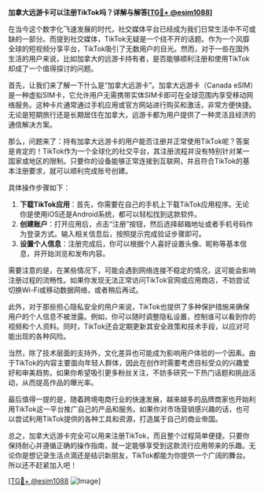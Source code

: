 **加拿大远游卡可以注册TikTok吗？详解与解答[[TG💪+ @esim1088](https://t.me/s/esim1088)]**

在当今这个数字化飞速发展的时代，社交媒体平台已经成为我们日常生活中不可或缺的一部分。而提到社交媒体，TikTok无疑是一个绕不开的话题。作为一个风靡全球的短视频分享平台，TikTok吸引了无数用户的目光。然而，对于一些在国外生活的用户来说，比如加拿大的远游卡持有者，是否能够顺利注册和使用TikTok却成了一个值得探讨的问题。

首先，让我们来了解一下什么是“加拿大远游卡”。加拿大远游卡（Canada eSIM）是一种虚拟SIM卡，它允许用户无需携带实体SIM卡即可在全球范围内享受移动网络服务。这种卡片通常通过手机应用或官方网站进行购买和激活，非常方便快捷。无论是短期旅行还是长期居住在加拿大，远游卡都为用户提供了一种灵活且经济的通信解决方案。

那么，问题来了：持有加拿大远游卡的用户能否注册并正常使用TikTok呢？答案是肯定的！TikTok作为一个全球化的社交平台，其注册流程并没有特别针对某一国家或地区的限制。只要你的设备能够正常连接到互联网，并且符合TikTok的基本注册要求，就可以顺利完成账号创建。

具体操作步骤如下：
1. **下载TikTok应用**：首先，你需要在自己的手机上下载TikTok应用程序。无论你是使用iOS还是Android系统，都可以轻松找到这款软件。
2. **创建账户**：打开应用后，点击“注册”按钮，然后选择邮箱地址或者手机号码作为登录方式。输入相关信息后，按照提示完成验证步骤即可。
3. **设置个人信息**：注册完成后，你可以根据个人喜好设置头像、昵称等基本信息，并开始浏览和发布内容。

需要注意的是，在某些情况下，可能会遇到网络连接不稳定的情况，这可能会影响注册过程的流畅性。如果你发现无法正常访问TikTok官网或应用商店，不妨尝试切换Wi-Fi或移动数据网络，或者稍后再试。

此外，对于那些担心隐私安全的用户来说，TikTok也提供了多种保护措施来确保用户的个人信息不被泄露。例如，你可以随时调整隐私设置，控制谁可以看到你的视频和个人资料。同时，TikTok还会定期更新其安全政策和技术手段，以应对可能出现的各种风险。

当然，除了技术层面的支持外，文化差异也可能成为影响用户体验的一个因素。由于TikTok的内容主要面向年轻人群体，因此在创作时需要考虑目标受众的兴趣爱好和审美趋势。如果你希望吸引更多粉丝关注，不妨多研究一下热门话题和挑战活动，从而提高作品的曝光率。

最后值得一提的是，随着跨境电商行业的快速发展，越来越多的品牌商家也开始利用TikTok这一平台推广自己的产品和服务。如果你对市场营销感兴趣的话，也可以尝试利用TikTok提供的各种工具和资源，打造属于自己的商业帝国。

总之，加拿大远游卡完全可以用来注册TikTok，而且整个过程简单便捷。只要你保持耐心并遵循正确的操作指南，就一定能够享受到这款流行应用带来的乐趣。无论你是想记录生活点滴还是结识新朋友，TikTok都能为你提供一个广阔的舞台。所以还不赶紧加入吧！

[[TG💪+ @esim1088](https://t.me/s/esim1088) ![Image](https://i.postimg.cc/4NQfJmqS/Snipaste-2025-05-13-00-14-12.png)]